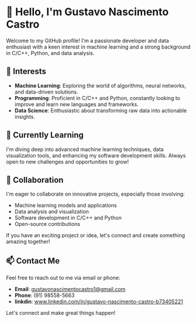 # 👋 Hello, I'm Gustavo Nascimento Castro

Welcome to my GitHub profile! I'm a passionate developer and data enthusiast with a keen interest in machine learning and a strong background in C/C++, Python, and data analysis.

## 👀 Interests

- **Machine Learning**: Exploring the world of algorithms, neural networks, and data-driven solutions.
- **Programming**: Proficient in C/C++ and Python, constantly looking to improve and learn new languages and frameworks.
- **Data Science**: Enthusiastic about transforming raw data into actionable insights.

## 🌱 Currently Learning

I'm diving deep into advanced machine learning techniques, data visualization tools, and enhancing my software development skills. Always open to new challenges and opportunities to grow!

## 💞️ Collaboration

I'm eager to collaborate on innovative projects, especially those involving:

- Machine learning models and applications
- Data analysis and visualization
- Software development in C/C++ and Python
- Open-source contributions

If you have an exciting project or idea, let's connect and create something amazing together!

## 📫 Contact Me

Feel free to reach out to me via email or phone:

- **Email**: [gustavonascimentocastro1@gmail.com](mailto:gustavonascimentocastro1@gmail.com)
- **Phone**: (91) 98558-5663
- **linkdin**: www.linkedin.com/in/gustavo-nascimento-castro-b73405221

Let's connect and make great things happen!

<!---
shyuchiha00138/shyuchiha00138 is a ✨ special ✨ repository because its `README.md` (this file) appears on your GitHub profile.
You can click the Preview link to take a look at your changes.
--->
